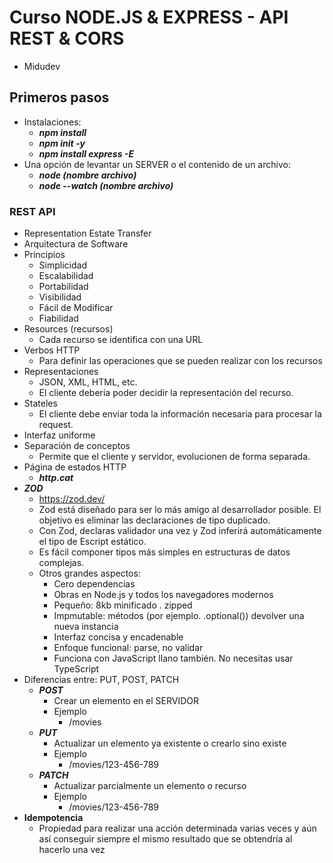 # Curso NODE.JS & EXPRESS - API REST & CORS

- Midudev

## Primeros pasos

- Instalaciones:
  - **_npm install_**
  - **_npm init -y_**
  - **_npm install express -E_**
- Una opción de levantar un SERVER o el contenido de un archivo:
  - **_node (nombre archivo)_**
  - **_node --watch (nombre archivo)_**

### REST API

- Representation Estate Transfer
- Arquitectura de Software
- Principios
  - Simplicidad
  - Escalabilidad
  - Portabilidad
  - Visibilidad
  - Fácil de Modificar
  - Fiabilidad
- Resources (recursos)
  - Cada recurso se identifica con una URL
- Verbos HTTP
  - Para definir las operaciones que se pueden realizar con los recursos
- Representaciones
  - JSON, XML, HTML, etc.
  - El cliente debería poder decidir la representación del recurso.
- Stateles
  -  El cliente debe enviar toda la información necesaria para procesar la request.
- Interfaz uniforme
- Separación de conceptos
  - Permite que el cliente y servidor, evolucionen de forma separada.
- Página de estados HTTP
  - **_http.cat_**
- **_ZOD_**
  - https://zod.dev/
  - Zod está diseñado para ser lo más amigo al desarrollador posible. El objetivo es eliminar las declaraciones de tipo duplicado. 
  - Con Zod, declaras validador una vez y Zod inferirá automáticamente el tipo de Escript estático. 
  - Es fácil componer tipos más simples en estructuras de datos complejas.
  - Otros grandes aspectos:
      - Cero dependencias
      - Obras en Node.js y todos los navegadores modernos
      - Pequeño: 8kb minificado . zipped
      - Impmutable: métodos (por ejemplo. .optional()) devolver una nueva instancia
      - Interfaz concisa y encadenable
      - Enfoque funcional: parse, no validar
      - Funciona con JavaScript llano también. No necesitas usar TypeScript
- Diferencias entre: PUT, POST, PATCH
  - **_POST_**
    - Crear un elemento en el SERVIDOR
    - Ejemplo
      - /movies
  - **_PUT_**
    - Actualizar un elemento ya existente o crearlo sino existe
    - Ejemplo
      - /movies/123-456-789
  - **_PATCH_** 
    - Actualizar parcialmente un elemento o recurso
    - Ejemplo
      - /movies/123-456-789
- **Idempotencia**
  - Propiedad para realizar una acción determinada varias veces y aún así conseguir siempre el mismo resultado que se obtendría al hacerlo una vez